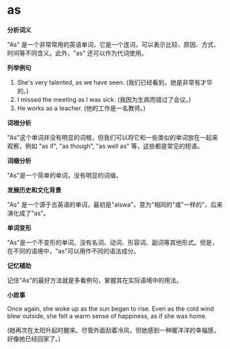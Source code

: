 # as

**分析词义**

  

"As" 是一个非常常用的英语单词，它是一个连词，可以表示比较、原因、方式、时间等不同含义。此外，"as" 还可以作为代词使用。

  

**列举例句**

  

1.  She's very talented, as we have seen. (我们已经看到，她是非常有才华的。)
2.  I missed the meeting as I was sick. (我因为生病而错过了会议。)
3.  He works as a teacher. (他的工作是一名教师。)

  

**词根分析**

  

"As"这个单词并没有明显的词根，但我们可以将它和一些类似的单词放在一起来观察，例如 "as if", "as though", "as well as" 等，这些都是常见的短语。

  

**词缀分析**

  

"As"是一个简单的单词，没有明显的词缀。

  

**发展历史和文化背景**

  

"As" 是一个源于古英语的单词，最初是"alswa"，意为"相同的"或"一样的"，后来演化成了"as"。

  

**单词变形**

  

"As"是一个不变形的单词，没有名词、动词、形容词、副词等其他形式。但是，在不同的语境中，"as"可以用作不同的语法成分。

  

**记忆辅助**

  

记住"As"的最好方法就是多看例句，掌握其在实际语境中的用法。

  

**小故事**

  

Once again, she woke up as the sun began to rise. Even as the cold wind blew outside, she felt a warm sense of happiness, as if she was home.

  

(她再次在太阳升起时醒来。尽管外面刮着冷风，但她感到一种暖洋洋的幸福感，好像她已经回家了。)
